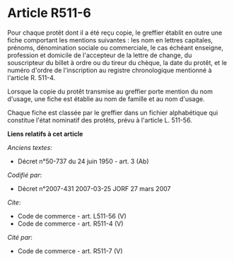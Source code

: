# Article R511-6

Pour chaque protêt dont il a été reçu copie, le greffier établit en outre une fiche comportant les mentions suivantes : les
nom en lettres capitales, prénoms, dénomination sociale ou commerciale, le cas échéant enseigne, profession et domicile de
l'accepteur de la lettre de change, du souscripteur du billet à ordre ou du tireur du chèque, la date du protêt, et le numéro
d'ordre de l'inscription au registre chronologique mentionné à l'article R. 511-4. 

Lorsque la copie du protêt transmise au greffier porte mention du nom d'usage, une fiche est établie au nom de famille et au
nom d'usage. 

Chaque fiche est classée par le greffier dans un fichier alphabétique qui constitue l'état nominatif des protêts, prévu à
l'article L. 511-56.

**Liens relatifs à cet article**

_Anciens textes_:

  - Décret n°50-737 du 24 juin 1950 - art. 3 (Ab)

_Codifié par_:

  - Décret n°2007-431 2007-03-25 JORF 27 mars 2007

_Cite_:

  - Code de commerce - art. L511-56 (V)
  - Code de commerce - art. R511-4 (V)

_Cité par_:

  - Code de commerce - art. R511-7 (V)
